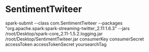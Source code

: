 # SentimentTwiteer

spark-submit --class com.SentimentTwiteer --packages "org.apache.spark:spark-streaming-twitter_2.11:1.6.3" --jars /root/Desktop/spark-core_2.11-1.5.2.logging.jar  /root/Desktop/SentimentTwiteer.jar consumerKey consumerSecret accessToken accessTokenSecret yoursearchTag
